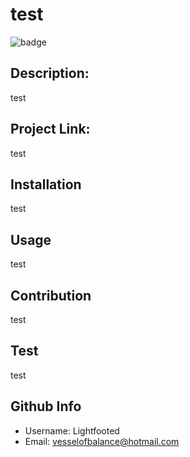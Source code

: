 # test

  ![badge](https://img.shields.io/badge/license-Apache-informational)

  ## Description:
  test

  ## Project Link:
  test

  ## Installation
  test

  ## Usage
  test

  ## Contribution
  test

  ## Test
  test

  ## Github Info
  - Username: Lightfooted
  - Email: vesselofbalance@hotmail.com
